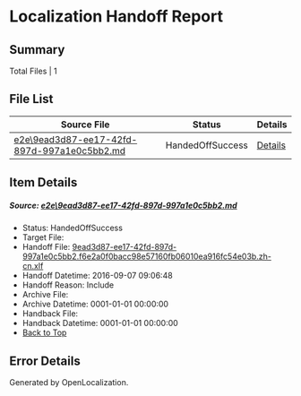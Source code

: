 # <a name='report-top'></a> Localization Handoff Report

## Summary
 Total Files | 1

## File List
 Source File | Status | Details 
 ----------- | ------ | ------- 
 [e2e\9ead3d87-ee17-42fd-897d-997a1e0c5bb2.md](https://github.com/OpenLocalizationTestOrg/ol-test0/blob/117e2ade91a171b64ce757002b1e31aac627f599/e2e/9ead3d87-ee17-42fd-897d-997a1e0c5bb2.md) | HandedOffSuccess | [Details](#2fb3b82d0b46604b9a2c9dc167b94d1d946f91c24)

## Item Details
##### <a name='2fb3b82d0b46604b9a2c9dc167b94d1d946f91c24'></a> Source: [e2e\9ead3d87-ee17-42fd-897d-997a1e0c5bb2.md](https://github.com/OpenLocalizationTestOrg/ol-test0/blob/117e2ade91a171b64ce757002b1e31aac627f599/e2e/9ead3d87-ee17-42fd-897d-997a1e0c5bb2.md)
* Status: HandedOffSuccess
* Target File: 
* Handoff File: [9ead3d87-ee17-42fd-897d-997a1e0c5bb2.f6e2a0f0bacc98e57160fb06010ea916fc54e03b.zh-cn.xlf](https://github.com/OpenLocalizationTestOrg/ol-test0-handoff/blob/ac831f87bbbdfceed7f698134d77123effc09a46/ol-handoff/OpenLocalizationTestOrg/ol-test0-zhcn/ci/ht/9ead3d87-ee17-42fd-897d-997a1e0c5bb2.f6e2a0f0bacc98e57160fb06010ea916fc54e03b.zh-cn.xlf)
* Handoff Datetime: 2016-09-07 09:06:48
* Handoff Reason: Include
* Archive File: 
* Archive Datetime: 0001-01-01 00:00:00
* Handback File: 
* Handback Datetime: 0001-01-01 00:00:00
* [Back to Top](#report-top)


## Error Details

Generated by OpenLocalization.
